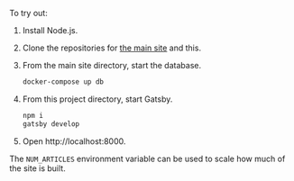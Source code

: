 To try out:

1. Install Node.js.
1. Clone the repositories for [the main site](https://github.com/brooklynrail/brooklynrail) and this.
1. From the main site directory, start the database.

   ```sh
   docker-compose up db
   ```

1. From this project directory, start Gatsby.

   ```sh
   npm i
   gatsby develop
   ```

1. Open http://localhost:8000.

The `NUM_ARTICLES` environment variable can be used to scale how much of the site is built.
